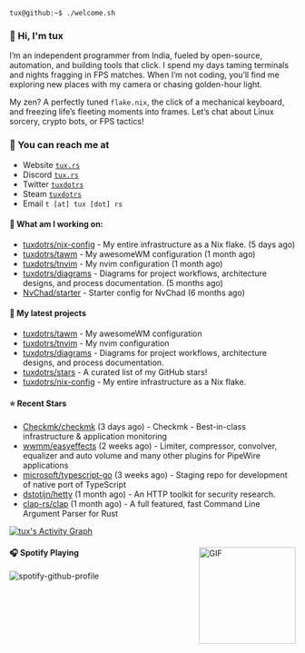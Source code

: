 ```console
tux@github:~$ ./welcome.sh
```

### 👋 Hi, I'm tux 
I’m an independent programmer from India, fueled by open-source, automation, and building tools that click. I spend my days taming terminals and nights fragging in FPS matches. When I’m not coding, you’ll find me exploring new places with my camera or chasing golden-hour light.

My zen? A perfectly tuned ```flake.nix```, the click of a mechanical keyboard, and freezing life’s fleeting moments into frames. Let’s chat about Linux sorcery, crypto bots, or FPS tactics!

### 📧 You can reach me at

* Website [`tux.rs`](https://tux.rs)
* Discord [`tux.rs`](https://discord.gg/7YvNafxMWe)
* Twitter [`tuxdotrs`](https://x.com/tuxdotrs)
* Steam [`tuxdotrs`](https://steamcommunity.com/id/tuxdotrs)
* Email `t [at] tux [dot] rs`

#### 👷 What am I working on:


- [tuxdotrs/nix-config](https://github.com/tuxdotrs/nix-config) - My entire infrastructure as a Nix flake. (5 days ago)
- [tuxdotrs/tawm](https://github.com/tuxdotrs/tawm) - My awesomeWM configuration (1 month ago)
- [tuxdotrs/tnvim](https://github.com/tuxdotrs/tnvim) - My nvim configuration (1 month ago)
- [tuxdotrs/diagrams](https://github.com/tuxdotrs/diagrams) - Diagrams for project workflows, architecture designs, and process documentation. (5 months ago)
- [NvChad/starter](https://github.com/NvChad/starter) - Starter config for NvChad (6 months ago)

#### 🌱 My latest projects

- [tuxdotrs/tawm](https://github.com/tuxdotrs/tawm) - My awesomeWM configuration
- [tuxdotrs/tnvim](https://github.com/tuxdotrs/tnvim) - My nvim configuration
- [tuxdotrs/diagrams](https://github.com/tuxdotrs/diagrams) - Diagrams for project workflows, architecture designs, and process documentation.
- [tuxdotrs/stars](https://github.com/tuxdotrs/stars) - A curated list of my GitHub stars!
- [tuxdotrs/nix-config](https://github.com/tuxdotrs/nix-config) - My entire infrastructure as a Nix flake.

#### ⭐ Recent Stars

- [Checkmk/checkmk](https://github.com/Checkmk/checkmk) (3 days ago) - Checkmk - Best-in-class infrastructure &amp; application monitoring
- [wwmm/easyeffects](https://github.com/wwmm/easyeffects) (2 weeks ago) - Limiter, compressor, convolver, equalizer and auto volume and many other plugins for PipeWire applications
- [microsoft/typescript-go](https://github.com/microsoft/typescript-go) (3 weeks ago) - Staging repo for development of native port of TypeScript
- [dstotijn/hetty](https://github.com/dstotijn/hetty) (1 month ago) - An HTTP toolkit for security research.
- [clap-rs/clap](https://github.com/clap-rs/clap) (1 month ago) - A full featured, fast Command Line Argument Parser for Rust

<div>
    <a href="#"><img alt="tux's Activity Graph" src="https://github-readme-activity-graph.vercel.app/graph?username=tuxdotrs&custom_title=tux%27s%20Contribution%20Graph&bg_color=0D1117&color=FFFFFF&line=2c83f8&point=FFFFFF&hide_border=true" /></a>
<div> 

<img align="right" alt="GIF" height="170px" src="https://media.giphy.com/media/J5B1Y8QZnzXXbLQIBu/giphy.gif" />

#### 🎧 Spotify Playing

![spotify-github-profile](https://spotify-github-profile.kittinanx.com/api/view?uid=irvd4a80l4m2v7k2gy3fct4j5&cover_image=true&theme=novatorem&bar_color=ff3c74&bar_color_cover=false)
